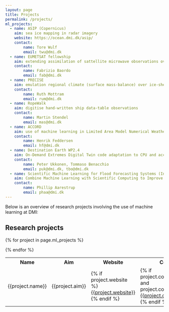 ```yaml
---
layout: page
title: Projects
permalink: /projects/
ml_projects:
  - name: ASIP (Copernicus)
    aim: sea ice mapping in radar imagery
    website: https://ocean.dmi.dk/asip/
    contact:
        name: Tore Wulf
        email: twu@dmi.dk
  - name: EUMETSAT fellowship
    aim: extending assimilation of sattellite microwave observations over seaice
    contact:
        name: Fabrizio Baordo
        email: fab@dmi.dk
  - name: PRECISE
    aim: emulation regional climate (surface mass-balance) over ice-sheets
    contact:
        name: Ruth Mottram
        email: rum@dmi.dk
  - name: RopeWalk
    aim: digitise hand-written ship data-table observations
    contact:
        name: Martin Stendel
        email: mas@dmi.dk
  - name: ACCORD
    aim: use of machine learning in Limited Area Model Numerical Weather Prediction
    contact:
        name: Henrik Feddersen
        email: hf@dmi.dk
  - name: Destination Earth WP2.4 
    aim: On-Demand Extremes Digital Twin code adaptation to CPU and accelerators - use of ML techniques
    contact:
        name: Peter Ukkonen, Tommaso Benacchio
        email: puk@dmi.dk, tbo@dmi.dk
  - name: Scientific Machine Learning for Flood Forecasting Systems (Industrial PhD)
    aim: Combine Machine Learning with Scientific Computing to Improve Flood Forecasting
    contact:
        name: Phillip Aarestrup
        email: phaa@dmi.dk
---
```


Below is an overview of research projects involving the use of machine learning at DMI:

<h2>Research projects</h2>

<table>
<tr>
<th>Name</th>
<th>Aim</th>
<th>Website</th>
<th>Contact</th>
</tr>

{% for project in page.ml_projects %}
<tr>
<td>{{project.name}}</td>
<td>{{project.aim}}</td>
<td>
{% if project.website %}
<a href="{{ project.website }}">{{project.website}}</a>
{% endif %}
</td>
<td>
{% if project.contact.name and project.contact.email %}
<a href="mailto:{{ project.contact.email }}">{{project.contact.name}}</a>
{% endif %}
</td>
</tr>
{% endfor %}

</table>
